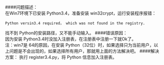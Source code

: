 ####问题描述：   
在Win7环境下已安装 Python3.4，准备安装 win32crypt，运行安装程序报错：   
	
	Python versin3.4 required， which was not found in the registry.
找不到 Python的安装路径，又不能手动输入。
####错误原因：  
因为安装 Python3.4时没加入注册表，在注册表中注册一下就Ok了。  
注：win7是 64的原因，在安装 Python（32位）时，如果选择只为当前用户，以上问题是不会出现的，如果选择所有用户，那就用上面的方法解决吧。
####解决方案：
执行 register3.4.py，将 Python 信息加入注册表。    
